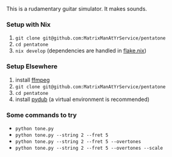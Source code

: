 This is a rudamentary guitar simulator.  It makes sounds.

### Setup with Nix

1. `git clone git@github.com:MatrixManAtYrService/pentatone`
2. `cd pentatone`
3. `nix develop` (dependencies are handled in [flake.nix](flake.nix))

### Setup Elsewhere

1. install [ffmpeg](https://www.ffmpeg.org/)
2. `git clone git@github.com:MatrixManAtYrService/pentatone`
3. `cd pentatone`
4. install [pydub](https://github.com/jiaaro/pydub) (a virtual environment is recommended)

### Some commands to try

- `python tone.py`
- `python tone.py --string 2 --fret 5`
- `python tone.py --string 2 --fret 5 --overtones`
- `python tone.py --string 2 --fret 5 --overtones --scale`
